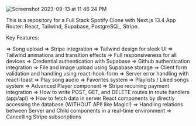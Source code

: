 
![Screenshot 2023-09-13 at 11 46 24 PM](https://github.com/Zaidbhati10114/spotify-supabase/assets/59171704/1d3b8a5f-015b-40f0-aaba-5f299c012983)

This is a repository for a Full Stack Spotify Clone with Next.js 13.4 App Router: React, Tailwind, Supabase, PostgreSQL, Stripe.

Key Features:

=> Song upload
=> Stripe integration
=> Tailwind design for sleek UI
=> Tailwind animations and transition effects
=> Full responsiveness for all devices
=>  Credential authentication with Supabase
=> Github authentication integration
=> File and image upload using Supabase storage
=> Client form validation and handling using react-hook-form
=> Server error handling with react-toast
=> Play song audio
=> Favorites system
=> Playlists / Liked songs system
=> Advanced Player component
=> Stripe recurring payment integration
=> How to write POST, GET, and DELETE routes in route handlers (app/api)
=> How to fetch data in server React components by directly accessing the database (WITHOUT API! like Magic!)
=> Handling relations between Server and Child components in a real-time environment
=> Cancelling Stripe subscriptions
